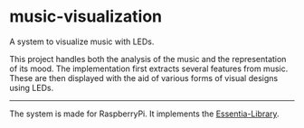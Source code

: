 # music-visualization
A system to visualize music with LEDs.

This project handles both the analysis of the music and the representation of its mood.
The implementation first extracts several features from music.
These are then displayed with the aid of various forms of visual designs using LEDs.

---

The system is made for RaspberryPi.
It implements the [Essentia-Library](https://github.com/MTG/essentia).

